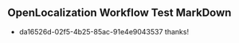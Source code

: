 ## OpenLocalization Workflow Test MarkDown
* da16526d-02f5-4b25-85ac-91e4e9043537 thanks!

<!--HONumber=Aug16_HO1-->


